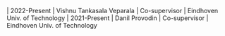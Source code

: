 
| 2022-Present | Vishnu Tankasala Veparala | Co-supervisor | Eindhoven Univ. of Technology
| 2021-Present | Danil Provodin | Co-supervisor | Eindhoven Univ. of Technology
